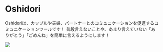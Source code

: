# Oshidori
Oshidoriは、カップルや夫婦、パートナーとのコミュニケーションを促進するコミュニケーションツールです！
普段言えないことや、あまり言えていない「ありがとう」「ごめんね」を簡単に言えるようにします！

[![](https://img.youtube.com/vi/6zM6k0XHZFU/0.jpg)](https://www.youtube.com/watch?v=6zM6k0XHZFU)
